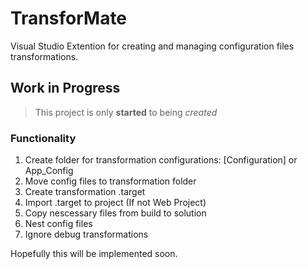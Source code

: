 # TransforMate

Visual Studio Extention for creating and managing configuration files transformations.

## Work in Progress

> This project is only **started** to being _created_

### Functionality

1. Create folder for transformation configurations: 
   [Configuration] or App_Config
2. Move config files to transformation folder
3. Create transformation .target
4. Import .target to project (If not Web Project)
5. Copy nescessary files from build to solution
6. Nest config files
7. Ignore debug transformations


Hopefully this will be implemented soon.